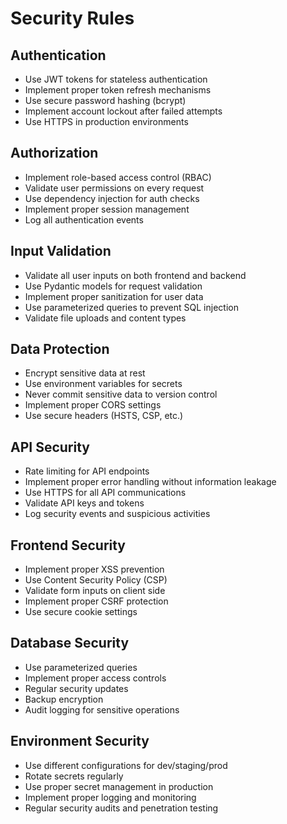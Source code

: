 # Security Rules

## Authentication
- Use JWT tokens for stateless authentication
- Implement proper token refresh mechanisms
- Use secure password hashing (bcrypt)
- Implement account lockout after failed attempts
- Use HTTPS in production environments

## Authorization
- Implement role-based access control (RBAC)
- Validate user permissions on every request
- Use dependency injection for auth checks
- Implement proper session management
- Log all authentication events

## Input Validation
- Validate all user inputs on both frontend and backend
- Use Pydantic models for request validation
- Implement proper sanitization for user data
- Use parameterized queries to prevent SQL injection
- Validate file uploads and content types

## Data Protection
- Encrypt sensitive data at rest
- Use environment variables for secrets
- Never commit sensitive data to version control
- Implement proper CORS settings
- Use secure headers (HSTS, CSP, etc.)

## API Security
- Rate limiting for API endpoints
- Implement proper error handling without information leakage
- Use HTTPS for all API communications
- Validate API keys and tokens
- Log security events and suspicious activities

## Frontend Security
- Implement proper XSS prevention
- Use Content Security Policy (CSP)
- Validate form inputs on client side
- Implement proper CSRF protection
- Use secure cookie settings

## Database Security
- Use parameterized queries
- Implement proper access controls
- Regular security updates
- Backup encryption
- Audit logging for sensitive operations

## Environment Security
- Use different configurations for dev/staging/prod
- Rotate secrets regularly
- Use proper secret management in production
- Implement proper logging and monitoring
- Regular security audits and penetration testing 